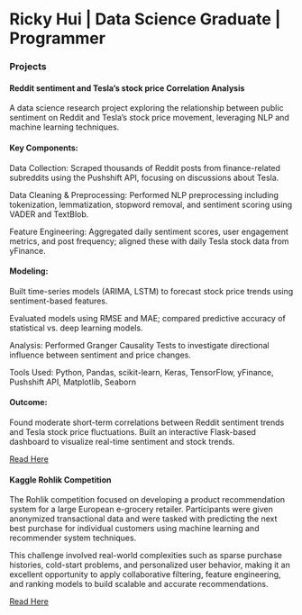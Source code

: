 # Ricky Hui | Data Science Graduate | Programmer

### Projects

#### Reddit sentiment and Tesla’s stock price Correlation Analysis
A data science research project exploring the relationship between public sentiment on Reddit and Tesla’s stock price movement, leveraging NLP and machine learning techniques.

#### Key Components:

Data Collection: Scraped thousands of Reddit posts from finance-related subreddits using the Pushshift API, focusing on discussions about Tesla.

Data Cleaning & Preprocessing: Performed NLP preprocessing including tokenization, lemmatization, stopword removal, and sentiment scoring using VADER and TextBlob.

Feature Engineering: Aggregated daily sentiment scores, user engagement metrics, and post frequency; aligned these with daily Tesla stock data from yFinance.

#### Modeling:

Built time-series models (ARIMA, LSTM) to forecast stock price trends using sentiment-based features.

Evaluated models using RMSE and MAE; compared predictive accuracy of statistical vs. deep learning models.

Analysis: Performed Granger Causality Tests to investigate directional influence between sentiment and price changes.

Tools Used: Python, Pandas, scikit-learn, Keras, TensorFlow, yFinance, Pushshift API, Matplotlib, Seaborn

#### Outcome:
Found moderate short-term correlations between Reddit sentiment trends and Tesla stock price fluctuations. Built an interactive Flask-based dashboard to visualize real-time sentiment and stock trends.



<a href="https://rickyhui28.github.io/Portfolio/Dissertation.pdf" download> Read Here </a>

#### Kaggle Rohlik Competition

The Rohlik competition focused on developing a product recommendation system for a large European e-grocery retailer. Participants were given anonymized transactional data and were tasked with predicting the next best purchase for individual customers using machine learning and recommender system techniques.

This challenge involved real-world complexities such as sparse purchase histories, cold-start problems, and personalized user behavior, making it an excellent opportunity to apply collaborative filtering, feature engineering, and ranking models to build scalable and accurate recommendations.

<a href="https://rickyhui28.github.io/Portfolio/Dissertation.pdf](https://www.kaggle.com/code/ricky028/rohlik-sales-forecasting"> Read Here </a>










